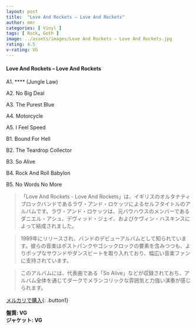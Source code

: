 ```yaml
---
layout: post
title:  "Love And Rockets – Love And Rockets"
author: mmr
categories: [ Vinyl ]
tags: [ Rock, Goth ]
image: ../assets/images/Love And Rockets – Love And Rockets.jpg
rating: 4.5
v-rating: VG
---
```


#### Love And Rockets – Love And Rockets

A1. **** (Jungle Law)

A2. No Big Deal

A3. The Purest Blue

A4. Motorcycle

A5. I Feel Speed

B1. Bound For Hell

B2. The Teardrop Collector

B3. So Alive

B4. Rock And Roll Babylon

B5. No Words No More

> 「Love And Rockets - Love And Rockets」は、イギリスのオルタナティブロックバンドであるラヴ・アンド・ロケッツによるセルフタイトルのアルバムです。ラヴ・アンド・ロケッツは、元バウハウスのメンバーであるダニエル・アシュ、デヴィッド・ジェイ、およびケヴィン・ハスキンスによって結成されました。

> 1989年にリリースされ、バンドのデビューアルバムとして知られています。彼らの音楽はポストパンクやゴシックロックの要素を含みつつも、よりポップなサウンドやダンスビートを取り入れており、幅広い音楽ファンに支持されています。

> このアルバムには、代表曲である「So Alive」などが収録されておち、アルバム全体を通じてダークでメランコリックな雰囲気と力強い演奏が感じられます。



[メルカリで購入](https://jp.mercari.com/item/m80234913290){: .button1}


<div class="mt-4 mb-4 d-flex align-items-center">
<strong class="mr-1">盤質: VG</strong>
</div>
<div class="mt-4 mb-4 d-flex align-items-center">
<strong class="mr-1">ジャケット: VG</strong>
</div>